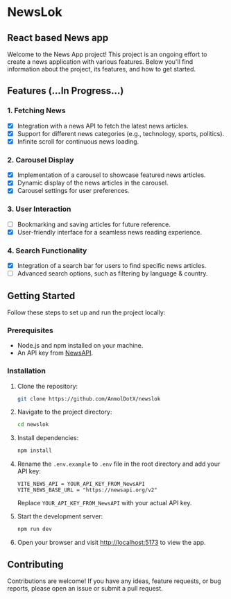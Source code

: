 # NewsLok

## React based News app

Welcome to the News App project! This project is an ongoing effort to create a news application with various features. Below you'll find information about the project, its features, and how to get started.

## Features (...In Progress...)

### 1. Fetching News

- [x] Integration with a news API to fetch the latest news articles.
- [x] Support for different news categories (e.g., technology, sports, politics).
- [x] Infinite scroll for continuous news loading.

### 2. Carousel Display

- [x] Implementation of a carousel to showcase featured news articles.
- [x] Dynamic display of the news articles in the carousel.
- [x] Carousel settings for user preferences.

### 3. User Interaction

- [ ] Bookmarking and saving articles for future reference.
- [x] User-friendly interface for a seamless news reading experience.

### 4. Search Functionality

- [x] Integration of a search bar for users to find specific news articles.
- [ ] Advanced search options, such as filtering by language & country.

## Getting Started

Follow these steps to set up and run the project locally:

### Prerequisites

- Node.js and npm installed on your machine.
- An API key from [NewsAPI](https://newsapi.org/).

### Installation

1. Clone the repository:

   ```bash
   git clone https://github.com/AnmolDotX/newslok
   ```

2. Navigate to the project directory:

   ```bash
   cd newslok
   ```

3. Install dependencies:

   ```bash
   npm install
   ```

4. Rename the `.env.example` to `.env` file in the root directory and add your API key:

   ```env
   VITE_NEWS_API = YOUR_API_KEY_FROM_NewsAPI
   VITE_NEWS_BASE_URL = "https://newsapi.org/v2"
   ```

   Replace `YOUR_API_KEY_FROM_NewsAPI` with your actual API key.

5. Start the development server:

   ```bash
   npm run dev
   ```

6. Open your browser and visit [http://localhost:5173](http://localhost:5173) to view the app.

## Contributing

Contributions are welcome! If you have any ideas, feature requests, or bug reports, please open an issue or submit a pull request.

```
